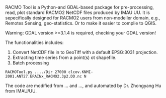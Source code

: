 RACMO Tool is a Python-and GDAL-based package for pre-processing, read, plot standard RACMO2 NetCDF files produced by IMAU UU. It is sepecifically designed for RACMO2 users from non-modeller domain, e.g., Remotes Sensing, geo-statistics. Or to make it easier to complie to QGIS.

Warning: GDAL version >=3.1.4 is required, checking your GDAL version!

The functionalities includes:
1) Convert NetCDF file in to GeoTiff with a default EPSG:3031 projection.
2) Extracting time series from a point(s) ot shapefile.
3) Batch processing

```
RACMOTool.py ..../Dir 27000 clcov.KNMI-2001.ANT27.ERAINx_RACMO2.3p2.DD.nc N
```

The code are modified from ... and ..., and automated by Dr. Zhongyang Hu from IMAU/UU.
